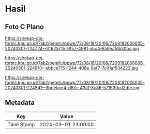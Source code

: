 # Hasil

## Foto C Plano

https://sirekap-obj-formc.kpu.go.id/7ab2/pemilu/ppwp/72/08/18/20/06/7208182006005-20240301-224724--3162371b-9f57-4981-a5c4-859eafdb30ba.jpg

https://sirekap-obj-formc.kpu.go.id/7ab2/pemilu/ppwp/72/08/18/20/06/7208182006005-20240301-224810--ebbca715-1244-408e-9ef7-7c01af504222.jpg

https://sirekap-obj-formc.kpu.go.id/7ab2/pemilu/ppwp/72/08/18/20/06/7208182006005-20240301-224841--3bdebce4-d87c-43a1-8c86-571630cd2dfe.jpg


## Metadata

| Key        | Value               |
| ---------- | ------------------- |
| Time Stamp | 2024-03-01 23:00:00 |



